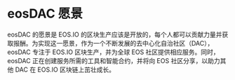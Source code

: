 eos**DAC 愿景**
===

eosDAC 的愿景是 EOS.IO 的区块生产应该是开放的，每个人都可以贡献力量并获取报酬。为实现这一愿景，作为一个不断发展的去中心化自治社区（DAC），eosDAC 专注于 EOS.IO 区块生产，并为全球 EOS 社区提供相应服务。同时，eosDAC 正在创建服务所需的工具和智能合约，并将向 EOS 社区分享，以助力其他 DAC 在 EOS.IO 区块链上茁壮成长。